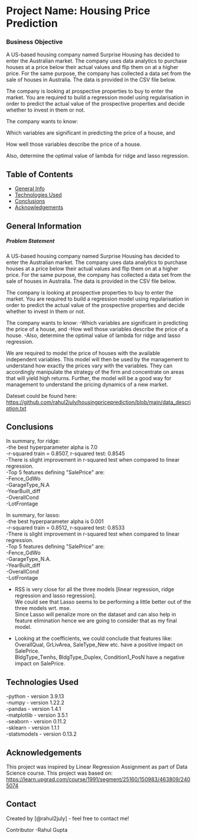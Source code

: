 # Project Name: Housing Price Prediction
### Business Objective
A US-based housing company named Surprise Housing has decided to enter the Australian market. The company uses data analytics to purchase houses at a price below their actual values and flip them on at a higher price. For the same purpose, the company has collected a data set from the sale of houses in Australia. The data is provided in the CSV file below.

The company is looking at prospective properties to buy to enter the market. You are required to build a regression model using regularisation in order to predict the actual value of the prospective properties and decide whether to invest in them or not.

The company wants to know:

Which variables are significant in predicting the price of a house, and

How well those variables describe the price of a house.

Also, determine the optimal value of lambda for ridge and lasso regression.


## Table of Contents
* [General Info](#general-information)
* [Technologies Used](#technologies-used)
* [Conclusions](#conclusions)
* [Acknowledgements](#acknowledgements)

<!-- You can include any other section that is pertinent to your problem -->

## General Information
##### Problem Statement
A US-based housing company named Surprise Housing has decided to enter the Australian market. The company uses data analytics to purchase houses at a price below their actual values and flip them on at a higher price. For the same purpose, the company has collected a data set from the sale of houses in Australia. The data is provided in the CSV file below.

The company is looking at prospective properties to buy to enter the market. You are required to build a regression model using regularisation in order to predict the actual value of the prospective properties and decide whether to invest in them or not.

The company wants to know:
-Which variables are significant in predicting the price of a house, and
-How well those variables describe the price of a house.
-Also, determine the optimal value of lambda for ridge and lasso regression.

We are required to model the price of houses with the available independent variables. 
This model will then be used by the management to understand how exactly the prices vary with the variables. 
They can accordingly manipulate the strategy of the firm and concentrate on areas that will yield high returns. 
Further, the model will be a good way for management to understand the pricing dynamics of a new market.

Dateset could be found here: https://github.com/rahul2july/housingpriceprediction/blob/main/data_description.txt

<!-- You don't have to answer all the questions - just the ones relevant to your project. -->

## Conclusions
In summary, for ridge: <br>
-the best hyperparameter alpha is 7.0 <br>
-r-squared train = 0.8507, r-squared test: 0.8545 <br>
-There is slight improvement in r-squared test when compared to linear regression. <br>
-Top 5 features defining "SalePrice" are: <br>
    -Fence_GdWo <br>
    -GarageType_N.A <br>
    -YearBuilt_diff <br>
    -OverallCond <br>
    -LotFrontage <br>
    
In summary, for lasso: <br>
-the best hyperparameter alpha is 0.001 <br>
-r-squared train = 0.8512, r-squared test: 0.8533 <br>
-There is slight improvement in r-squared test when compared to linear regression. <br>
-Top 5 features defining "SalePrice" are: <br>
    -Fence_GdWo <br>
    -GarageType_N.A. <br>
    -YearBuilt_diff <br>
    -OverallCond <br>
    -LotFrontage <br>
    
- RSS is very close for all the three models [linear regression, ridge regression and lasso regression]. <br>
We could see that Lasso seems to be performing a little better out of the three models wrt. mse. <br>
Since Lasso will penalize more on the dataset and can also help in feature elimination hence we are going to consider that as my final model. <br>

- Looking at the coefficients, we could conclude that features like: <br>
OverallQual, GrLivArea, SaleType_New etc. have a positive impact on SalePrice. <br>
BldgType_Twnhs, BldgType_Duplex, Condition1_PosN have a negative impact on SalePrice. <br>

<!-- You don't have to answer all the questions - just the ones relevant to your project. -->


## Technologies Used 
-python - version 3.9.13 <br>
-numpy - version 1.22.2 <br>
-pandas - version 1.4.1 <br>
-matplotlib - version 3.5.1 <br>
-seaborn - version 0.11.2 <br>
-sklearn - version 1.1.1 <br>
-statsmodels - version 0.13.2 <br>

<!-- As the libraries versions keep on changing, it is recommended to mention the version of library used in this project -->

## Acknowledgements
This project was inspired by Linear Regression Assignment as part of Data Science course. This project was based on: https://learn.upgrad.com/course/1991/segment/25160/150983/463809/2405074

## Contact
Created by [@rahul2july] - feel free to contact me! <br>

Contributor -Rahul Gupta


<!-- Optional -->
<!-- ## License -->
<!-- This project is open source and available under the [... License](). -->

<!-- You don't have to include all sections - just the one's relevant to your project -->
